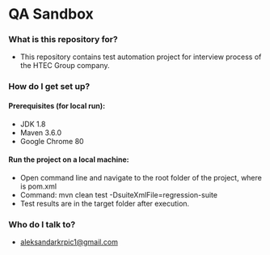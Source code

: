 # QA Sandbox #

### What is this repository for? ###

* This repository contains test automation project for interview process of the HTEC Group company.

### How do I get set up? ###
#### Prerequisites (for local run): ####
* JDK 1.8
* Maven 3.6.0
* Google Chrome 80

#### Run the project on a local machine:
* Open command line and navigate to the root folder of the project, where is pom.xml
* Command: mvn clean test -DsuiteXmlFile=regression-suite
* Test results are in the target folder after execution.

### Who do I talk to? ###

* aleksandarkrpic1@gmail.com